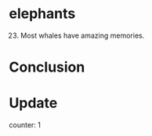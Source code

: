 # elephants

23.  Most whales have amazing memories.

# Conclusion

# Update

counter: 1
 
  
  
  
 
  
 

